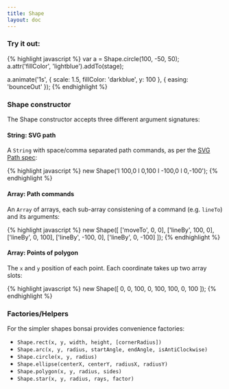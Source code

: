 ```yaml
---
title: Shape
layout: doc
---
```


### Try it out:

<!--runnable-->
{% highlight javascript %}
var a = Shape.circle(100, -50, 50);
a.attr('fillColor', 'lightblue').addTo(stage);

a.animate('1s', {
  scale: 1.5,
  fillColor: 'darkblue',
  y: 100
}, { easing: 'bounceOut' });
{% endhighlight %}

### Shape constructor

The Shape constructor accepts three different argument signatures:

#### String: SVG path

A `String` with space/comma separated path commands, as per the [SVG Path spec](http://www.w3.org/TR/SVG/paths.html):

{% highlight javascript %}
new Shape('l 100,0 l 0,100 l -100,0 l 0,-100');
{% endhighlight %}

#### Array: Path commands

An `Array` of arrays, each sub-array consistening of a command (e.g. `lineTo`) and its arguments:

{% highlight javascript %}
new Shape([
  ['moveTo', 0, 0],
  ['lineBy', 100, 0],
  ['lineBy', 0, 100],
  ['lineBy', -100, 0],
  ['lineBy', 0, -100]
]);
{% endhighlight %}

#### Array: Points of polygon

The `x` and `y` position of each point. Each coordinate takes up two array slots:

{% highlight javascript %}
new Shape([
  0, 0,
  100, 0,
  100, 100,
  0, 100
]);
{% endhighlight %}

### Factories/Helpers

For the simpler shapes bonsai provides convenience factories:

 * `Shape.rect(x, y, width, height, [cornerRadius])`
 * `Shape.arc(x, y, radius, startAngle, endAngle, isAntiClockwise)`
 * `Shape.circle(x, y, radius)`
 * `Shape.ellipse(centerX, centerY, radiusX, radiusY)`
 * `Shape.polygon(x, y, radius, sides)`
 * `Shape.star(x, y, radius, rays, factor)`


